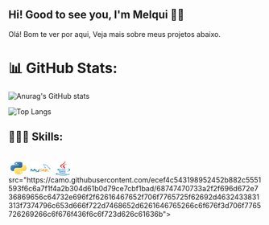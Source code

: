 ## Hi! Good to see you, I'm Melqui 👊🏽
Olá! Bom te ver por aqui, Veja mais sobre meus projetos abaixo.

# 📊 GitHub Stats:
![Anurag's GitHub stats](https://github-readme-stats.vercel.app/api?username=santosmelqui&show_icons=true&theme=tokyonight)

![Top Langs](https://github-readme-stats.vercel.app/api/top-langs/?username=santosmelqui&langs_count=8&theme=tokyonight)

## 🏃🏽‍♂️ Skills:
<div style="display: inline_block"><br>
  <img align="center" alt="Rafa-Python" height="30" width="40" src="https://raw.githubusercontent.com/devicons/devicon/master/icons/python/python-original.svg">
   <img align="center" alt="Rafa-Python" height="30" width="40" src="https://raw.githubusercontent.com/devicons/devicon/6910f0503efdd315c8f9b858234310c06e04d9c0/icons/mysql/mysql-original-wordmark.svg">
   <img align="center" alt="Rafa-Python" height="30" width="40" src="https://raw.githubusercontent.com/devicons/devicon/6910f0503efdd315c8f9b858234310c06e04d9c0/icons/java/java-original.svg">
    src="https://camo.githubusercontent.com/ecef4c543198952452b882c5551593f6c6a7f1f4a2b304d61b0d79ce7cbf1bad/68747470733a2f2f696d672e736869656c64732e696f2f62616467652f706f7765725f62692d4632433831313f7374796c653d666f722d7468652d6261646765266c6f676f3d706f7765726269266c6f676f436f6c6f723d626c61636b">
 
  
